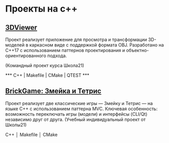 # Проекты на с++

## [3DViewer](https://github.com/MysticStory/learning-projects/tree/master/c%2B%2B/3DViewer)

Проект реализует приложение для просмотра и трансформации 3D-моделей в каркасном виде с поддержкой формата OBJ.
Разработано на C++17 с использованием паттернов проектирования и объектно-ориентированного подхода.

(Командный проект курса Школа21)

*** C++ | Makefile | CMake | QTEST ***

## [BrickGame: Змейка и Тетрис](https://github.com/MysticStory/learning-projects/tree/master/c%2B%2B/BrickGame)

Проект реализует две классические игры — Змейку и Тетрис — на языке C++ с использованием паттерна MVC.
Ключевая особенность: возможность переключать игры (модели) и интерфейсы (CLI/Qt) независимо друг от друга.
(Учебный индивидуальный проект от Школы21)

C++ │ Makefile │ CMake